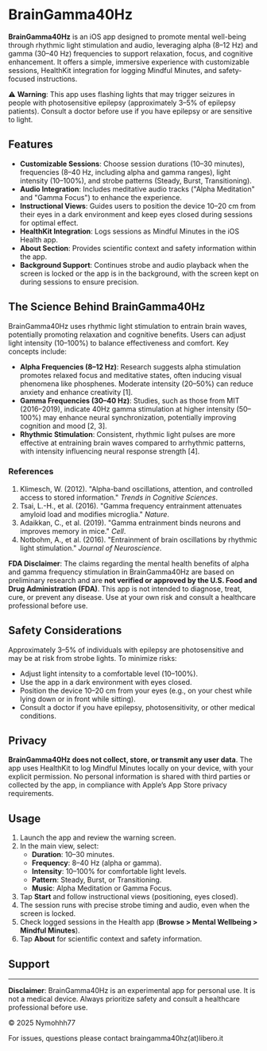 # BrainGamma40Hz

**BrainGamma40Hz** is an iOS app designed to promote mental well-being through rhythmic light stimulation and audio, leveraging alpha (8–12 Hz) and gamma (30–40 Hz) frequencies to support relaxation, focus, and cognitive enhancement. It offers a simple, immersive experience with customizable sessions, HealthKit integration for logging Mindful Minutes, and safety-focused instructions.

⚠️ **Warning**: This app uses flashing lights that may trigger seizures in people with photosensitive epilepsy (approximately 3–5% of epilepsy patients). Consult a doctor before use if you have epilepsy or are sensitive to light.

## Features

- **Customizable Sessions**: Choose session durations (10–30 minutes), frequencies (8–40 Hz, including alpha and gamma ranges), light intensity (10–100%), and strobe patterns (Steady, Burst, Transitioning).
- **Audio Integration**: Includes meditative audio tracks ("Alpha Meditation" and "Gamma Focus") to enhance the experience.
- **Instructional Views**: Guides users to position the device 10–20 cm from their eyes in a dark environment and keep eyes closed during sessions for optimal effect.
- **HealthKit Integration**: Logs sessions as Mindful Minutes in the iOS Health app.
- **About Section**: Provides scientific context and safety information within the app.
- **Background Support**: Continues strobe and audio playback when the screen is locked or the app is in the background, with the screen kept on during sessions to ensure precision.

## The Science Behind BrainGamma40Hz

BrainGamma40Hz uses rhythmic light stimulation to entrain brain waves, potentially promoting relaxation and cognitive benefits. Users can adjust light intensity (10–100%) to balance effectiveness and comfort. Key concepts include:

- **Alpha Frequencies (8–12 Hz)**: Research suggests alpha stimulation promotes relaxed focus and meditative states, often inducing visual phenomena like phosphenes. Moderate intensity (20–50%) can reduce anxiety and enhance creativity [1].
- **Gamma Frequencies (30–40 Hz)**: Studies, such as those from MIT (2016–2019), indicate 40Hz gamma stimulation at higher intensity (50–100%) may enhance neural synchronization, potentially improving cognition and mood [2, 3].
- **Rhythmic Stimulation**: Consistent, rhythmic light pulses are more effective at entraining brain waves compared to arrhythmic patterns, with intensity influencing neural response strength [4].

### References
1. Klimesch, W. (2012). "Alpha-band oscillations, attention, and controlled access to stored information." *Trends in Cognitive Sciences*.
2. Tsai, L.-H., et al. (2016). "Gamma frequency entrainment attenuates amyloid load and modifies microglia." *Nature*.
3. Adaikkan, C., et al. (2019). "Gamma entrainment binds neurons and improves memory in mice." *Cell*.
4. Notbohm, A., et al. (2016). "Entrainment of brain oscillations by rhythmic light stimulation." *Journal of Neuroscience*.

**FDA Disclaimer**: The claims regarding the mental health benefits of alpha and gamma frequency stimulation in BrainGamma40Hz are based on preliminary research and are **not verified or approved by the U.S. Food and Drug Administration (FDA)**. This app is not intended to diagnose, treat, cure, or prevent any disease. Use at your own risk and consult a healthcare professional before use.

## Safety Considerations

Approximately 3–5% of individuals with epilepsy are photosensitive and may be at risk from strobe lights. To minimize risks:
- Adjust light intensity to a comfortable level (10–100%).
- Use the app in a dark environment with eyes closed.
- Position the device 10–20 cm from your eyes (e.g., on your chest while lying down or in front while sitting).
- Consult a doctor if you have epilepsy, photosensitivity, or other medical conditions.

## Privacy

**BrainGamma40Hz does not collect, store, or transmit any user data**. The app uses HealthKit to log Mindful Minutes locally on your device, with your explicit permission. No personal information is shared with third parties or collected by the app, in compliance with Apple’s App Store privacy requirements.

## Usage

1. Launch the app and review the warning screen.
2. In the main view, select:
   - **Duration**: 10–30 minutes.
   - **Frequency**: 8–40 Hz (alpha or gamma).
   - **Intensity**: 10–100% for comfortable light levels.
   - **Pattern**: Steady, Burst, or Transitioning.
   - **Music**: Alpha Meditation or Gamma Focus.
3. Tap **Start** and follow instructional views (positioning, eyes closed).
4. The session runs with precise strobe timing and audio, even when the screen is locked.
5. Check logged sessions in the Health app (**Browse > Mental Wellbeing > Mindful Minutes**).
6. Tap **About** for scientific context and safety information.

## Support

---

**Disclaimer**: BrainGamma40Hz is an experimental app for personal use. It is not a medical device. Always prioritize safety and consult a healthcare professional before use.

© 2025 Nymohhh77

For issues, questions please contact braingamma40hz(at)libero.it
